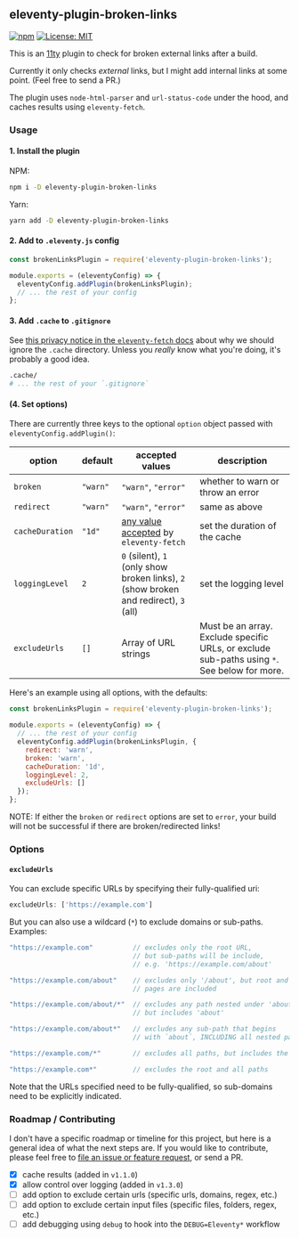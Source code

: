 ## eleventy-plugin-broken-links

[![npm](https://img.shields.io/npm/v/eleventy-plugin-broken-links)](https://www.npmjs.com/package/eleventy-plugin-broken-links)
[![License: MIT](https://img.shields.io/badge/License-MIT-yellow.svg)](https://opensource.org/licenses/MIT)

This is an [11ty](https://www.11ty.dev/) plugin to check for broken external links after a build.

Currently it only checks _external_ links, but I might add internal links at some point. (Feel free to send a PR.)

The plugin uses `node-html-parser` and `url-status-code` under the hood, and caches results using `eleventy-fetch`.

### Usage

#### 1. Install the plugin

NPM:

```bash
npm i -D eleventy-plugin-broken-links
```

Yarn:

```bash
yarn add -D eleventy-plugin-broken-links
```

#### 2. Add to `.eleventy.js` config

```js
const brokenLinksPlugin = require('eleventy-plugin-broken-links');

module.exports = (eleventyConfig) => {
  eleventyConfig.addPlugin(brokenLinksPlugin);
  // ... the rest of your config
};
```

#### 3. Add `.cache` to `.gitignore`

See [this privacy notice in the `eleventy-fetch` docs](https://www.11ty.dev/docs/plugins/fetch/#installation) about why we should ignore the `.cache` directory. Unless you _really_ know what you're doing, it's probably a good idea.

```bash
.cache/
# ... the rest of your `.gitignore`
```

#### (4. Set options)

There are currently three keys to the optional `option` object passed with `eleventyConfig.addPlugin()`:

| option          | default  | accepted values                                                                                              | description                       |
| --------------- | -------- | ------------------------------------------------------------------------------------------------------------ | --------------------------------- |
| `broken`        | `"warn"` | `"warn"`, `"error"`                                                                                          | whether to warn or throw an error |
| `redirect`      | `"warn"` | `"warn"`, `"error"`                                                                                          | same as above                     |
| `cacheDuration` | `"1d"`   | [any value accepted](https://www.11ty.dev/docs/plugins/fetch/#change-the-cache-duration) by `eleventy-fetch` | set the duration of the cache     |
| `loggingLevel` | `2` | `0` (silent), `1` (only show broken links), `2` (show broken and redirect), `3` (all) | set the logging level |
| `excludeUrls` | `[]` | Array of URL strings | Must be an array. Exclude specific URLs, or exclude sub-paths using `*`. See below for more.

Here's an example using all options, with the defaults:

```js
const brokenLinksPlugin = require('eleventy-plugin-broken-links');

module.exports = (eleventyConfig) => {
  // ... the rest of your config
  eleventyConfig.addPlugin(brokenLinksPlugin, {
    redirect: 'warn',
    broken: 'warn',
    cacheDuration: '1d',
    loggingLevel: 2,
    excludeUrls: []
  });
};
```

NOTE: If either the `broken` or `redirect` options are set to `error`, your build will not be successful if there are broken/redirected links!

### Options

#### `excludeUrls`

You can exclude specific URLs by specifying their fully-qualified uri:

```js
excludeUrls: ['https://example.com']
```

But you can also use a wildcard (`*`) to exclude domains or sub-paths. Examples:

```js
"https://example.com"          // excludes only the root URL, 
                               // but sub-paths will be include, 
                               // e.g. 'https://example.com/about'

"https://example.com/about"    // excludes only '/about', but root and other
                               // pages are included

"https://example.com/about/*"  // excludes any path nested under 'about', 
                               // but includes 'about'

"https://example.com/about*"   // excludes any sub-path that begins 
                               // with `about`, INCLUDING all nested paths

"https://example.com/*"        // excludes all paths, but includes the root

"https://example.com*"         // excludes the root and all paths
```

Note that the URLs specified need to be fully-qualified, so sub-domains need to be explicitly indicated.

### Roadmap / Contributing

I don't have a specific roadmap or timeline for this project, but here is a general idea of what the next steps are. If you would like to contribute, please feel free to [file an issue or feature request](https://github.com/bradleyburgess/eleventy-plugin-broken-links/issues), or send a PR.

- [x] cache results (added in `v1.1.0`)
- [x] allow control over logging (added in `v1.3.0`)
- [ ] add option to exclude certain urls (specific urls, domains, regex, etc.)
- [ ] add option to exclude certain input files (specific files, folders, regex, etc.)
- [ ] add debugging using `debug` to hook into the `DEBUG=Eleventy*` workflow
